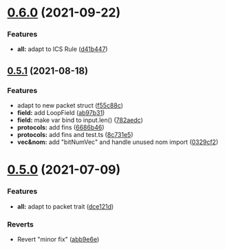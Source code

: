 # [0.6.0](https://github.com/metachris/typescript-boilerplate/compare/v0.5.1...v0.6.0) (2021-09-22)


### Features

* **all:** adapt to ICS Rule ([d41b447](https://github.com/metachris/typescript-boilerplate/commit/d41b447e54cf818cc27999ac071b8bfe23b9305e))



## [0.5.1](https://github.com/metachris/typescript-boilerplate/compare/v0.5.0...v0.5.1) (2021-08-18)


### Features

* adapt to new packet struct ([f55c88c](https://github.com/metachris/typescript-boilerplate/commit/f55c88cdd6996f99ebc13815320da777a65a4c8d))
* **field:** add LoopField ([ab97b31](https://github.com/metachris/typescript-boilerplate/commit/ab97b31fe356d6e072aa55ebae32606f3d797a43))
* **field:** make var bind to input.len() ([782aedc](https://github.com/metachris/typescript-boilerplate/commit/782aedc0b4902ee05eb15c905fcaa00537e292d5))
* **protocols:** add fins ([6686b46](https://github.com/metachris/typescript-boilerplate/commit/6686b467a210a3a3e9cfcd6a37d7f7562d2fa75e))
* **protocols:** add fins and test.ts ([8c731e5](https://github.com/metachris/typescript-boilerplate/commit/8c731e52a07e102f49a4b8491a1856ce2cda190c))
* **vec&nom:** add "bitNumVec" and handle unused nom import ([0329cf2](https://github.com/metachris/typescript-boilerplate/commit/0329cf22fe44bc16b7f03fd4a0f876ec6ac770ba))



# [0.5.0](https://github.com/metachris/typescript-boilerplate/compare/abb9e6efc0f26634cf44ac7d76323b080ca548b7...v0.5.0) (2021-07-09)


### Features

* **all:** adapt to packet trait ([dce121d](https://github.com/metachris/typescript-boilerplate/commit/dce121dd217047920c2fb290b80c6f0ce12df663))


### Reverts

* Revert "minor fix" ([abb9e6e](https://github.com/metachris/typescript-boilerplate/commit/abb9e6efc0f26634cf44ac7d76323b080ca548b7))



